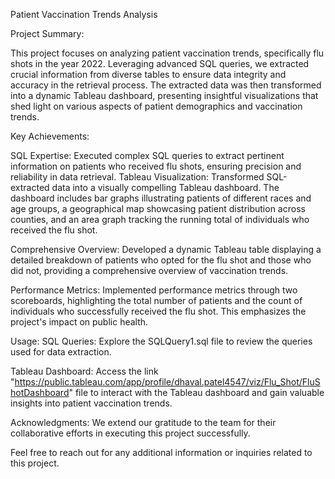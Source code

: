 Patient Vaccination Trends Analysis

Project Summary:

This project focuses on analyzing patient vaccination trends, specifically flu shots in the year 2022. Leveraging advanced SQL queries, we extracted crucial information from diverse tables to ensure data integrity and accuracy in the retrieval process. The extracted data was then transformed into a dynamic Tableau dashboard, presenting insightful visualizations that shed light on various aspects of patient demographics and vaccination trends.

Key Achievements:

SQL Expertise: Executed complex SQL queries to extract pertinent information on patients who received flu shots, ensuring precision and reliability in data retrieval.
Tableau Visualization: Transformed SQL-extracted data into a visually compelling Tableau dashboard. The dashboard includes bar graphs illustrating patients of different races and age groups, a geographical map showcasing patient distribution across counties, and an area graph tracking the running total of individuals who received the flu shot.

Comprehensive Overview: Developed a dynamic Tableau table displaying a detailed breakdown of patients who opted for the flu shot and those who did not, providing a comprehensive overview of vaccination trends.

Performance Metrics: Implemented performance metrics through two scoreboards, highlighting the total number of patients and the count of individuals who successfully received the flu shot. This emphasizes the project's impact on public health.

Usage:
SQL Queries: Explore the SQLQuery1.sql file to review the queries used for data extraction.

Tableau Dashboard: Access the link "https://public.tableau.com/app/profile/dhaval.patel4547/viz/Flu_Shot/FluShotDashboard" file to interact with the Tableau dashboard and gain valuable insights into patient vaccination trends.

Acknowledgments:
We extend our gratitude to the team for their collaborative efforts in executing this project successfully.

Feel free to reach out for any additional information or inquiries related to this project.
